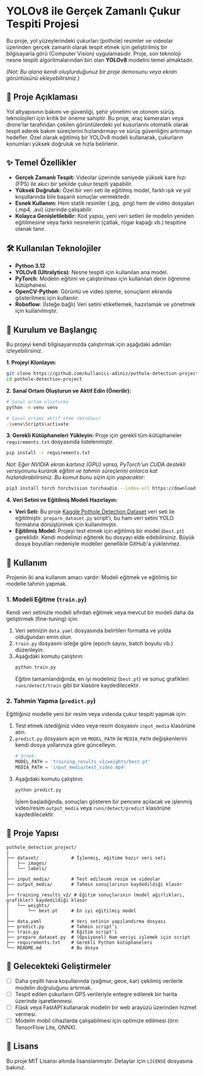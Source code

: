 
# YOLOv8 ile Gerçek Zamanlı Çukur Tespiti Projesi

Bu proje, yol yüzeylerindeki çukurları (pothole) resimler ve videolar üzerinden gerçek zamanlı olarak tespit etmek için geliştirilmiş bir bilgisayarla görü (Computer Vision) uygulamasıdır. Proje, son teknoloji nesne tespiti algoritmalarından biri olan **YOLOv8** modelini temel almaktadır.

*(Not: Bu alana kendi oluşturduğunuz bir proje demosunu veya ekran görüntüsünü ekleyebilirsiniz.)*

## 📝 Proje Açıklaması

Yol altyapısının bakımı ve güvenliği, şehir yönetimi ve otonom sürüş teknolojileri için kritik bir öneme sahiptir. Bu proje, araç kameraları veya drone'lar tarafından çekilen görüntülerdeki yol kusurlarını otomatik olarak tespit ederek bakım süreçlerini hızlandırmayı ve sürüş güvenliğini artırmayı hedefler. Özel olarak eğitilmiş bir YOLOv8 modeli kullanarak, çukurların konumları yüksek doğruluk ve hızla belirlenir.

## ✨ Temel Özellikler

  - **Gerçek Zamanlı Tespit:** Videolar üzerinde saniyede yüksek kare hızı (FPS) ile akıcı bir şekilde çukur tespiti yapabilir.
  - **Yüksek Doğruluk:** Özel bir veri seti ile eğitilmiş model, farklı ışık ve yol koşullarında bile başarılı sonuçlar vermektedir.
  - **Esnek Kullanım:** Hem statik resimler (.jpg, .png) hem de video dosyaları (.mp4, .avi) üzerinde çalışabilir.
  - **Kolayca Genişletilebilir:** Kod yapısı, yeni veri setleri ile modelin yeniden eğitilmesine veya farklı nesnelerin (çatlak, rögar kapağı vb.) tespitine olanak tanır.

## 🛠️ Kullanılan Teknolojiler

  - **Python 3.12**
  - **YOLOv8 (Ultralytics)**: Nesne tespiti için kullanılan ana model.
  - **PyTorch**: Modelin eğitimi ve çalıştırılması için kullanılan derin öğrenme kütüphanesi.
  - **OpenCV-Python**: Görüntü ve video işleme, sonuçların ekranda gösterilmesi için kullanılır.
  - **Roboflow**: (İsteğe bağlı) Veri setini etiketlemek, hazırlamak ve yönetmek için kullanılmıştır.

## 🚀 Kurulum ve Başlangıç

Bu projeyi kendi bilgisayarınızda çalıştırmak için aşağıdaki adımları izleyebilirsiniz.

**1. Projeyi Klonlayın:**

```bash
git clone https://github.com/kullanici-adiniz/pothole-detection-project.git
cd pothole-detection-project
```

**2. Sanal Ortam Oluşturun ve Aktif Edin (Önerilir):**

```bash
# Sanal ortam oluşturma
python -m venv venv

# Sanal ortamı aktif etme (Windows)
.\venv\Scripts\activate
```

**3. Gerekli Kütüphaneleri Yükleyin:**
Proje için gerekli tüm kütüphaneler `requirements.txt` dosyasında listelenmiştir.

```bash
pip install -r requirements.txt
```

*Not: Eğer NVIDIA ekran kartınız (GPU) varsa, PyTorch'un CUDA destekli versiyonunu kurarak eğitim ve tahmin süreçlerini onlarca kat hızlandırabilirsiniz. Bu komut bunu sizin için yapacaktır:*

```bash
pip3 install torch torchvision torchaudio --index-url https://download.pytorch.org/whl/cu121
```

**4. Veri Setini ve Eğitilmiş Modeli Hazırlayın:**

  - **Veri Seti:** Bu proje [Kaggle Pothole Detection Dataset](https://www.kaggle.com/datasets/andrewmvd/pothole-detection) veri seti ile eğitilmiştir. `prepare_dataset.py` script'i, bu ham veri setini YOLO formatına dönüştürmek için kullanılmıştır.
  - **Eğitilmiş Model:** Projeyi test etmek için eğitilmiş bir model (`best.pt`) gereklidir. Kendi modelinizi eğiterek bu dosyayı elde edebilirsiniz. Büyük dosya boyutları nedeniyle modeller genellikle GitHub'a yüklenmez.

## 📖 Kullanım

Projenin iki ana kullanım amacı vardır: Modeli eğitmek ve eğitilmiş bir modelle tahmin yapmak.

### 1\. Modeli Eğitme (`train.py`)

Kendi veri setinizle modeli sıfırdan eğitmek veya mevcut bir modeli daha da geliştirmek (fine-tuning) için:

1.  Veri setinizin `data.yaml` dosyasında belirtilen formatta ve yolda olduğundan emin olun.
2.  `train.py` dosyasını isteğe göre (epoch sayısı, batch boyutu vb.) düzenleyin.
3.  Aşağıdaki komutu çalıştırın:
    ```bash
    python train.py
    ```
    Eğitim tamamlandığında, en iyi modeliniz (`best.pt`) ve sonuç grafikleri `runs/detect/train` gibi bir klasöre kaydedilecektir.

### 2\. Tahmin Yapma (`predict.py`)

Eğittiğiniz modelle yeni bir resim veya videoda çukur tespiti yapmak için:

1.  Test etmek istediğiniz video veya resim dosyasını `input_media` klasörüne atın.
2.  `predict.py` dosyasını açın ve `MODEL_PATH` ile `MEDIA_PATH` değişkenlerini kendi dosya yollarınıza göre güncelleyin.
    ```python
    # Örnek:
    MODEL_PATH = 'training_results_v2/weights/best.pt'
    MEDIA_PATH = 'input_media/test_video.mp4'
    ```
3.  Aşağıdaki komutu çalıştırın:
    ```bash
    python predict.py
    ```
    İşlem başladığında, sonuçları gösteren bir pencere açılacak ve işlenmiş video/resim `output_media` veya `runs/detect/predict` klasörüne kaydedilecektir.

## 📁 Proje Yapısı

```
pothole_detection_project/
│
├── dataset/            # İşlenmiş, eğitime hazır veri seti
│   ├── images/
│   └── labels/
│
├── input_media/        # Test edilecek resim ve videolar
├── output_media/       # Tahmin sonuçlarının kaydedildiği klasör
│
├── training_results_v2/ # Eğitim sonuçlarının (model ağırlıkları, grafikler) kaydedildiği klasör
│   └── weights/
│       └── best.pt     # En iyi eğitilmiş model
│
├── data.yaml           # Veri setinin yapılandırma dosyası
├── predict.py          # Tahmin script'i
├── train.py            # Eğitim script'i
├── prepare_dataset.py  # (Opsiyonel) Ham veriyi işlemek için script
├── requirements.txt    # Gerekli Python kütüphaneleri
└── README.md           # Bu dosya
```

## 🔮 Gelecekteki Geliştirmeler

  - [ ] Daha çeşitli hava koşullarında (yağmur, gece, kar) çekilmiş verilerle modelin doğruluğunu artırmak.
  - [ ] Tespit edilen çukurların GPS verileriyle entegre edilerek bir harita üzerinde işaretlenmesi.
  - [ ] Flask veya FastAPI kullanarak modelin bir web arayüzü üzerinden hizmet vermesi.
  - [ ] Modelin mobil cihazlarda çalışabilmesi için optimize edilmesi (örn: TensorFlow Lite, ONNX).

## 📄 Lisans

Bu proje MIT Lisansı altında lisanslanmıştır. Detaylar için `LICENSE` dosyasına bakınız.

```
```